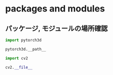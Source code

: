 # packages and modules

## パッケージ, モジュールの場所確認

```python
import pytorch3d

pytorch3d.__path__
```

```python
import cv2

cv2.__file__
```

